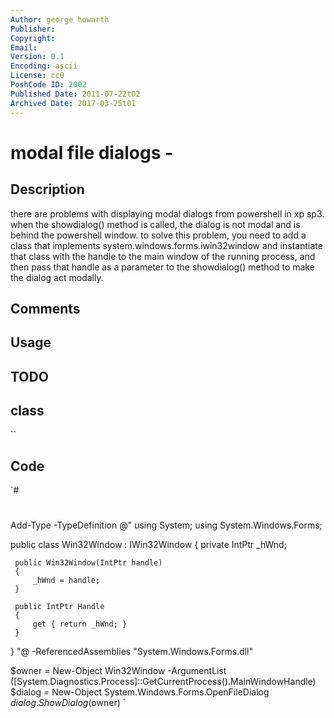 ```yaml
---
Author: george howarth
Publisher: 
Copyright: 
Email: 
Version: 0.1
Encoding: ascii
License: cc0
PoshCode ID: 2002
Published Date: 2011-07-22t02
Archived Date: 2017-03-25t01
---
```


# modal file dialogs - 

## Description

there are problems with displaying modal dialogs from powershell in xp sp3. when the showdialog() method is called, the dialog is not modal and is behind the powershell window. to solve this problem, you need to add a class that implements system.windows.forms.iwin32window and instantiate that class with the handle to the main window of the running process, and then pass that handle as a parameter to the showdialog() method to make the dialog act modally.

## Comments



## Usage



## TODO



## class

``

## Code

`#
 #
 Add-Type -TypeDefinition @"
 using System;
 using System.Windows.Forms;
 
 public class Win32Window : IWin32Window
 {
     private IntPtr _hWnd;
     
     public Win32Window(IntPtr handle)
     {
         _hWnd = handle;
     }
 
     public IntPtr Handle
     {
         get { return _hWnd; }
     }
 }
 "@ -ReferencedAssemblies "System.Windows.Forms.dll"
 
 $owner = New-Object Win32Window -ArgumentList ([System.Diagnostics.Process]::GetCurrentProcess().MainWindowHandle)
 $dialog = New-Object System.Windows.Forms.OpenFileDialog
 $dialog.ShowDialog($owner)
`

